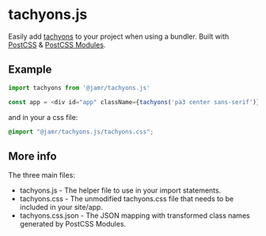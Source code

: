 # tachyons.js
Easily add [tachyons](https://tachyons.io) to your project when using a bundler. Built with [PostCSS](https://postcss.org) & [PostCSS Modules](https://github.com/css-modules/postcss-modules).

## Example
```javascript
import tachyons from '@jamr/tachyons.js'

const app = <div id="app" className={tachyons('pa3 center sans-serif')} />
```
and in your a css file:
```css
@import "@jamr/tachyons.js/tachyons.css";
```

## More info
The three main files:
* tachyons.js - The helper file to use in your import statements.
* tachyons.css - The unmodified tachyons.css file that needs to be included in your site/app.
* tachyons.css.json - The JSON mapping with transformed class names generated by PostCSS Modules.

